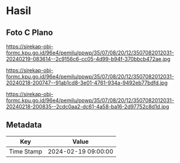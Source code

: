 # Hasil

## Foto C Plano

https://sirekap-obj-formc.kpu.go.id/96e4/pemilu/ppwp/35/07/08/20/12/3507082012031-20240219-083614--2c9156c6-cc05-4d99-b94f-370bbcb472ae.jpg

https://sirekap-obj-formc.kpu.go.id/96e4/pemilu/ppwp/35/07/08/20/12/3507082012031-20240218-200747--91ab1cd8-3e01-4761-934a-9492eb77bdfd.jpg

https://sirekap-obj-formc.kpu.go.id/96e4/pemilu/ppwp/35/07/08/20/12/3507082012031-20240218-200835--2cdc0aa2-dc61-4a58-ba16-2d97752c8d1d.jpg


## Metadata

| Key        | Value               |
| ---------- | ------------------- |
| Time Stamp | 2024-02-19 09:00:00 |



